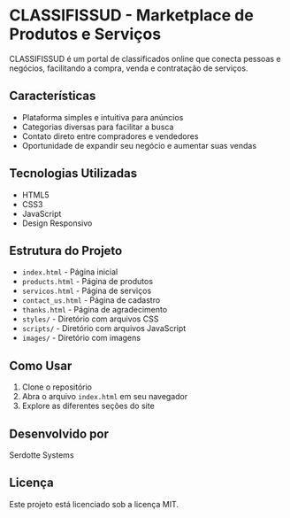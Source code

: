 # CLASSIFISSUD - Marketplace de Produtos e Serviços

CLASSIFISSUD é um portal de classificados online que conecta pessoas e negócios, facilitando a compra, venda e contratação de serviços.

## Características

- Plataforma simples e intuitiva para anúncios
- Categorias diversas para facilitar a busca
- Contato direto entre compradores e vendedores
- Oportunidade de expandir seu negócio e aumentar suas vendas

## Tecnologias Utilizadas

- HTML5
- CSS3
- JavaScript
- Design Responsivo

## Estrutura do Projeto

- `index.html` - Página inicial
- `products.html` - Página de produtos
- `servicos.html` - Página de serviços
- `contact_us.html` - Página de cadastro
- `thanks.html` - Página de agradecimento
- `styles/` - Diretório com arquivos CSS
- `scripts/` - Diretório com arquivos JavaScript
- `images/` - Diretório com imagens

## Como Usar

1. Clone o repositório
2. Abra o arquivo `index.html` em seu navegador
3. Explore as diferentes seções do site

## Desenvolvido por

Serdotte Systems

## Licença

Este projeto está licenciado sob a licença MIT.

